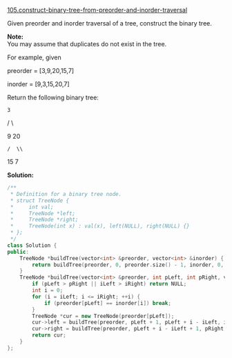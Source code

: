 [105.construct-binary-tree-from-preorder-and-inorder-traversal](https://leetcode.com/problems/construct-binary-tree-from-preorder-and-inorder-traversal/)  

Given preorder and inorder traversal of a tree, construct the binary tree.

**Note:**  
You may assume that duplicates do not exist in the tree.

For example, given

  
preorder = \[3,9,20,15,7\]
  
inorder = \[9,3,15,20,7\]

Return the following binary tree:

  
    3
  
   / \\
  
  9  20
  
    /  \\
  
   15   7  



**Solution:**  

```cpp
/**
 * Definition for a binary tree node.
 * struct TreeNode {
 *     int val;
 *     TreeNode *left;
 *     TreeNode *right;
 *     TreeNode(int x) : val(x), left(NULL), right(NULL) {}
 * };
 */
class Solution {
public:
    TreeNode *buildTree(vector<int> &preorder, vector<int> &inorder) {
        return buildTree(preorder, 0, preorder.size() - 1, inorder, 0, inorder.size() - 1);
    }
    TreeNode *buildTree(vector<int> &preorder, int pLeft, int pRight, vector<int> &inorder, int iLeft, int iRight) {
        if (pLeft > pRight || iLeft > iRight) return NULL;
        int i = 0;
        for (i = iLeft; i <= iRight; ++i) {
            if (preorder[pLeft] == inorder[i]) break;
        }
        TreeNode *cur = new TreeNode(preorder[pLeft]);
        cur->left = buildTree(preorder, pLeft + 1, pLeft + i - iLeft, inorder, iLeft, i - 1);
        cur->right = buildTree(preorder, pLeft + i - iLeft + 1, pRight, inorder, i + 1, iRight);
        return cur;
    }
};
```
      